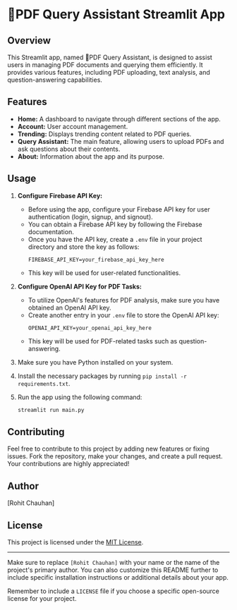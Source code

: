 

# 📝PDF Query Assistant Streamlit App

## Overview

This Streamlit app, named 📝PDF Query Assistant, is designed to assist users in managing PDF documents and querying them efficiently. It provides various features, including PDF uploading, text analysis, and question-answering capabilities.

## Features

- **Home:** A dashboard to navigate through different sections of the app.
- **Account:** User account management.
- **Trending:** Displays trending content related to PDF queries.
- **Query Assistant:** The main feature, allowing users to upload PDFs and ask questions about their contents.
- **About:** Information about the app and its purpose.

## Usage

1. **Configure Firebase API Key:**
   - Before using the app, configure your Firebase API key for user authentication (login, signup, and signout).
   - You can obtain a Firebase API key by following the Firebase documentation.
   - Once you have the API key, create a `.env` file in your project directory and store the key as follows:
     ```
     FIREBASE_API_KEY=your_firebase_api_key_here
     ```
   - This key will be used for user-related functionalities.

2. **Configure OpenAI API Key for PDF Tasks:**
   - To utilize OpenAI's features for PDF analysis, make sure you have obtained an OpenAI API key.
   - Create another entry in your `.env` file to store the OpenAI API key:
     ```
     OPENAI_API_KEY=your_openai_api_key_here
     ```
   - This key will be used for PDF-related tasks such as question-answering.

3. Make sure you have Python installed on your system.
4. Install the necessary packages by running `pip install -r requirements.txt`.
5. Run the app using the following command:

   ```bash
   streamlit run main.py


## Contributing

Feel free to contribute to this project by adding new features or fixing issues. Fork the repository, make your changes, and create a pull request. Your contributions are highly appreciated!

## Author

[Rohit Chauhan]

## License

This project is licensed under the [MIT License](LICENSE).

---

Make sure to replace `[Rohit Chauhan]` with your name or the name of the project's primary author. You can also customize this README further to include specific installation instructions or additional details about your app.

Remember to include a `LICENSE` file if you choose a specific open-source license for your project.
